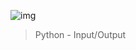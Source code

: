 ![img](https://assets.imaginablefutures.com/media/images/ALX_Logo.max-200x150.png)

> Python - Input/Output

